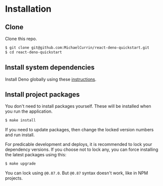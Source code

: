 # Installation


## Clone

Clone this repo.

```sh
$ git clone git@github.com:MichaelCurrin/react-deno-quickstart.git
$ cd react-deno-quickstart
```


## Install system dependencies

Install Deno globally using these [instructions](https://gist.github.com/MichaelCurrin/685279c5536d26cf59daa2f91fd26bbd).


## Install project packages

You don't need to install packages yourself. These will be installed when you run the application.

```sh
$ make install
```

If you need to update packages, then change the locked version numbers and run install.

For predicable development and deploys, it is recommended to lock your dependency versions. If you choose not to lock any, you can force installing the latest packages using this:

```sh
$ make upgrade
```

You can lock using `@0.87.0`. But `@0.87` syntax doesn't work, like in NPM projects.
